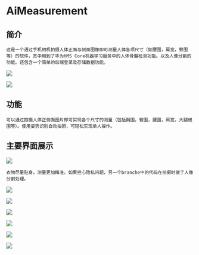 # AiMeasurement
## 简介
    这是一个通过手机相机拍摄人体正面与侧面图像即可测量人体各项尺寸（如腰围，肩宽，臀围等）的软件，其中用到了华为HMS Core机器学习服务中的人体骨骼检测功能。以及人像分割的功能。还包含一个简单的后端登录及存储数据功能。
![](https://files.catbox.moe/5zpu9z.png)

![](https://files.catbox.moe/ix87qm.png)

## 功能
    可以通过拍摄人体正侧面图片即可实现各个尺寸的测量（包括胸围，臀围，腰围，肩宽，大腿根围等）。使用姿势识别自动拍照，可轻松实现单人操作。

## 主要界面展示
![](https://github.com/Acidwww/AiMeasurement/blob/master/%E6%95%88%E6%9E%9C.gif)

    衣物尽量贴身，测量更加精准。如果担心隐私问题，另一个branche中的代码在拍摄时做了人像分割处理。
    
![](https://s3.bmp.ovh/imgs/2022/02/5887a3776314921e.jpg)

![](https://s3.bmp.ovh/imgs/2022/02/91a0c0e2aae43944.jpg)

![](https://s3.bmp.ovh/imgs/2022/02/ae1bb5d641507822.jpg)

![](https://s3.bmp.ovh/imgs/2022/02/0abaf0beb314e054.jpg)

![](https://s3.bmp.ovh/imgs/2022/02/b4c17329b2b776f7.jpg)

![](https://s3.bmp.ovh/imgs/2022/02/c49beffb08476bce.jpg)
